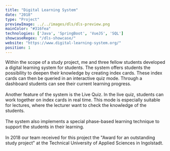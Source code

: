 ```yaml
---
title: "Digital Learning System"
date: "2018"
type: "Project"
previewImage: ../../images/dls/dls-preview.png
mainColor: "#316fea"
technologies: ['Java', 'SpringBoot', 'VueJS', 'SQL']
showcaseRegex: "/dls-showcase/"
website: "https://www.digital-learning-system.org/"
position: 1
---
```

Within the scope of a study project, me and three fellow students developed a digital learning system for students. The system offers students the possibility to deepen their knowledge by creating index cards. These index cards can then be queried in an interactive quiz mode. Through a dashboard students can see their current learning progress. 
<br/> <br>
Another feature of the system is the Live Quiz. In the live quiz, students can work together on index cards in real time. This mode is especially suitable for lectures, where the lecturer want to check the knowledge of the students.
<br/> <br>
The system also implements a special phase-based learning technique to support the students in their learning.
<br/> <br>
In 2018 our team received for this project the "Award for an outstanding study project" at the Technical University of Applied Sciences in Ingolstadt.
